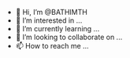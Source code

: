 - 👋 Hi, I’m @BATHIMTH
- 👀 I’m interested in ...
- 🌱 I’m currently learning ...
- 💞️ I’m looking to collaborate on ...
- 📫 How to reach me ...

<!---
BATHIMTH/BATHIMTH is a ✨ special ✨ repository because its `README.md` (this file) appears on your GitHub profile.
You can click the Preview link to take a look at your changes.
--->
